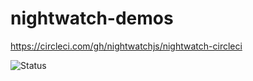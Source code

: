 # nightwatch-demos

https://circleci.com/gh/nightwatchjs/nightwatch-circleci

![Status](https://circleci.com/gh/nightwatchjs/nightwatch-circleci.svg?style=shield)
